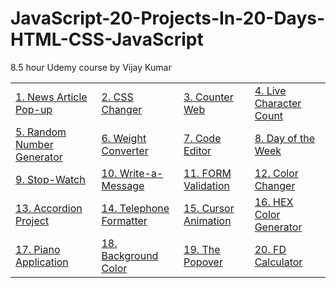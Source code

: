 # JavaScript-20-Projects-In-20-Days-HTML-CSS-JavaScript
8.5 hour Udemy course by Vijay Kumar

<table>
  <tr>
    <td><a href="https://your-username.github.io/your-repo/News-Article-Popup/">1. News Article Pop-up</a></td>
    <td><a href="https://your-username.github.io/your-repo/CSS-Changer/">2. CSS Changer</a></td>
    <td><a href="https://your-username.github.io/your-repo/Counter-Web/">3. Counter Web</a></td>
    <td><a href="https://your-username.github.io/your-repo/Live-Character-Count/">4. Live Character Count</a></td>
  </tr>
  <tr>
    <td><a href="https://your-username.github.io/your-repo/Random-Number-Generator/">5. Random Number Generator</a></td>
    <td><a href="https://your-username.github.io/your-repo/Weight-Converter/">6. Weight Converter</a></td>
    <td><a href="https://your-username.github.io/your-repo/Code-Editor/">7. Code Editor</a></td>
    <td><a href="https://your-username.github.io/your-repo/Day-of-the-Week/">8. Day of the Week</a></td>
  </tr>
  <tr>
    <td><a href="https://your-username.github.io/your-repo/Stop-Watch/">9. Stop-Watch</a></td>
    <td><a href="https://your-username.github.io/your-repo/Write-a-Message/">10. Write-a-Message</a></td>
    <td><a href="https://your-username.github.io/your-repo/Form-Validation/">11. FORM Validation</a></td>
    <td><a href="https://your-username.github.io/your-repo/Color-Changer-With-Button/">12. Color Changer</a></td>
  </tr>
  <tr>
    <td><a href="https://your-username.github.io/your-repo/Accordion-Project/">13. Accordion Project</a></td>
    <td><a href="https://your-username.github.io/your-repo/Telephone-Formatter/">14. Telephone Formatter</a></td>
    <td><a href="https://your-username.github.io/your-repo/Cursor-Animation/">15. Cursor Animation</a></td>
    <td><a href="https://your-username.github.io/your-repo/HEX-Color-Generator/">16. HEX Color Generator</a></td>
  </tr>
  <tr>
    <td><a href="https://your-username.github.io/your-repo/Piano-Application/">17. Piano Application</a></td>
    <td><a href="https://your-username.github.io/your-repo/Background-Color/">18. Background Color</a></td>
    <td><a href="https://your-username.github.io/your-repo/The-Popover/">19. The Popover</a></td>
    <td><a href="https://your-username.github.io/your-repo/FD-Calculator/">20. FD Calculator</a></td>
  </tr>
</table>



